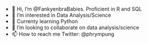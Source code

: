 - 👋 Hi, I’m @FankyenbraBabies. Proficient in R and SQL
- 👀 I’m interested in Data Analysis/Science
- 🌱 Currenty learning Python
- 💞️ I’m looking to collaborate on data analysis/science
- 📫 How to reach me Twitter: @phrympung

<!---
FankyenbraBabies/FankyenbraBabies is a ✨ special ✨ repository because its `README.md` (this file) appears on your GitHub profile.
You can click the Preview link to take a look at your changes.
--->
